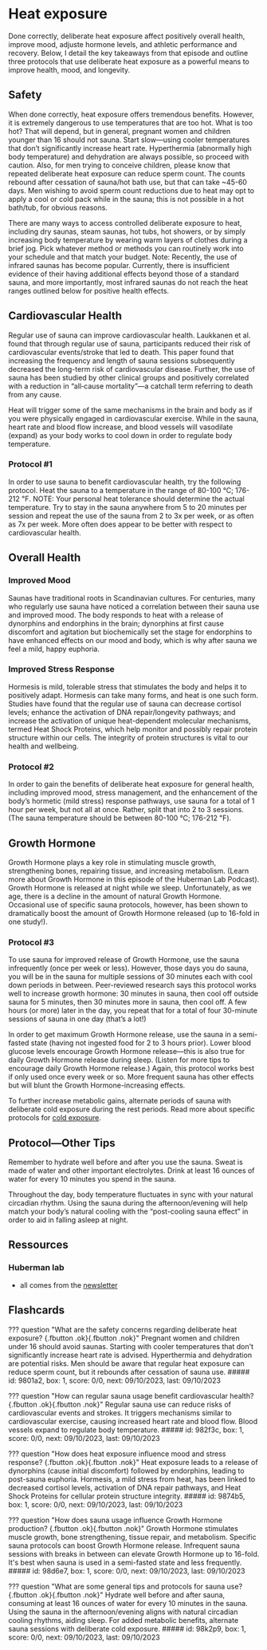 # Heat exposure
Done correctly, deliberate heat exposure affect positively overall health, improve mood, adjuste hormone levels, and athletic performance and recovery. Below, I detail the key takeaways from that episode and outline three protocols that use deliberate heat exposure as a powerful means to improve health, mood, and longevity.

## Safety
When done correctly, heat exposure offers tremendous benefits. However, it is extremely dangerous to use temperatures that are too hot. What is too hot? That will depend, but in general, pregnant women and children younger than 16 should not sauna. Start slow—using cooler temperatures that don’t significantly increase heart rate. Hyperthermia (abnormally high body temperature) and dehydration are always possible, so proceed with caution. Also, for men trying to conceive children, please know that repeated deliberate heat exposure can reduce sperm count. The counts rebound after cessation of sauna/hot bath use, but that can take ~45-60 days. Men wishing to avoid sperm count reductions due to heat may opt to apply a cool or cold pack while in the sauna; this is not possible in a hot bath/tub, for obvious reasons.

There are many ways to access controlled deliberate exposure to heat, including dry saunas, steam saunas, hot tubs, hot showers, or by simply increasing body temperature by wearing warm layers of clothes during a brief jog. Pick whatever method or methods you can routinely work into your schedule and that match your budget. Note: Recently, the use of infrared saunas has become popular. Currently, there is insufficient evidence of their having additional effects beyond those of a standard sauna, and more importantly, most infrared saunas do not reach the heat ranges outlined below for positive health effects.

## Cardiovascular Health
Regular use of sauna can improve cardiovascular health. Laukkanen et al. found that through regular use of sauna, participants reduced their risk of cardiovascular events/stroke that led to death. This paper found that increasing the frequency and length of sauna sessions subsequently decreased the long-term risk of cardiovascular disease. Further, the use of sauna has been studied by other clinical groups and positively correlated with a reduction in “all‑cause mortality”—a catchall term referring to death from any cause.

Heat will trigger some of the same mechanisms in the brain and body as if you were physically engaged in cardiovascular exercise. While in the sauna, heart rate and blood flow increase, and blood vessels will vasodilate (expand) as your body works to cool down in order to regulate body temperature.

### Protocol #1
In order to use sauna to benefit cardiovascular health, try the following protocol. Heat the sauna to a temperature in the range of 80-100 ℃; 176-212 ℉. NOTE: Your personal heat tolerance should determine the actual temperature. Try to stay in the sauna anywhere from 5 to 20 minutes per session and repeat the use of the sauna from 2 to 3x per week, or as often as 7x per week. More often does appear to be better with respect to cardiovascular health.

## Overall Health
### Improved Mood
Saunas have traditional roots in Scandinavian cultures. For centuries, many who regularly use sauna have noticed a correlation between their sauna use and improved mood. The body responds to heat with a release of dynorphins and endorphins in the brain; dynorphins at first cause discomfort and agitation but biochemically set the stage for endorphins to have enhanced effects on our mood and body, which is why after sauna we feel a mild, happy euphoria.

### Improved Stress Response
Hormesis is mild, tolerable stress that stimulates the body and helps it to positively adapt. Hormesis can take many forms, and heat is one such form. Studies have found that the regular use of sauna can decrease cortisol levels; enhance the activation of DNA repair/longevity pathways; and increase the activation of unique heat-dependent molecular mechanisms, termed Heat Shock Proteins, which help monitor and possibly repair protein structure within our cells. The integrity of protein structures is vital to our health and wellbeing.

### Protocol #2
In order to gain the benefits of deliberate heat exposure for general health, including improved mood, stress management, and the enhancement of the body’s hormetic (mild stress) response pathways, use sauna for a total of 1 hour per week, but not all at once. Rather, split that into 2 to 3 sessions. (The sauna temperature should be between 80-100 ℃; 176-212 ℉).

## Growth Hormone
Growth Hormone plays a key role in stimulating muscle growth, strengthening bones, repairing tissue, and increasing metabolism. (Learn more about Growth Hormone in this episode of the Huberman Lab Podcast). Growth Hormone is released at night while we sleep. Unfortunately, as we age, there is a decline in the amount of natural Growth Hormone. Occasional use of specific sauna protocols, however, has been shown to dramatically boost the amount of Growth Hormone released (up to 16-fold in one study!).

### Protocol #3
To use sauna for improved release of Growth Hormone, use the sauna infrequently (once per week or less). However, those days you do sauna, you will be in the sauna for multiple sessions of 30 minutes each with cool down periods in between. Peer-reviewed research says this protocol works well to increase growth hormone: 30 minutes in sauna, then cool off outside sauna for 5 minutes, then 30 minutes more in sauna, then cool off. A few hours (or more) later in the day, you repeat that for a total of four 30-minute sessions of sauna in one day (that’s a lot!)

In order to get maximum Growth Hormone release, use the sauna in a semi-fasted state (having not ingested food for 2 to 3 hours prior). Lower blood glucose levels encourage Growth Hormone release—this is also true for daily Growth Hormone release during sleep. (Listen for more tips to encourage daily Growth Hormone release.) Again, this protocol works best if only used once every week or so. More frequent sauna has other effects but will blunt the Growth Hormone-increasing effects.

To further increase metabolic gains, alternate periods of sauna with deliberate cold exposure during the rest periods. Read more about specific protocols for [cold exposure](cold_exposure.md).

## Protocol—Other Tips
Remember to hydrate well before and after you use the sauna. Sweat is made of water and other important electrolytes. Drink at least 16 ounces of water for every 10 minutes you spend in the sauna.

Throughout the day, body temperature fluctuates in sync with your natural circadian rhythm. Using the sauna during the afternoon/evening will help match your body’s natural cooling with the “post-cooling sauna effect” in order to aid in falling asleep at night.

## Ressources
### Huberman lab
- all comes from the [newsletter](https://www.hubermanlab.com/newsletter/deliberate-heat-exposure-protocols-for-health-and-performance)

## Flashcards
??? question "What are the safety concerns regarding deliberate heat exposure? [](){.fbutton .ok}[](){.fbutton .nok}"
    Pregnant women and children under 16 should avoid saunas. Starting with cooler temperatures that don't significantly increase heart rate is advised. Hyperthermia and dehydration are potential risks. Men should be aware that regular heat exposure can reduce sperm count, but it rebounds after cessation of sauna use.
    ##### id: 9801a2, box: 1, score: 0/0, next: 09/10/2023, last: 09/10/2023

??? question "How can regular sauna usage benefit cardiovascular health? [](){.fbutton .ok}[](){.fbutton .nok}"
    Regular sauna use can reduce risks of cardiovascular events and strokes. It triggers mechanisms similar to cardiovascular exercise, causing increased heart rate and blood flow. Blood vessels expand to regulate body temperature.
    ##### id: 982f3c, box: 1, score: 0/0, next: 09/10/2023, last: 09/10/2023

??? question "How does heat exposure influence mood and stress response? [](){.fbutton .ok}[](){.fbutton .nok}"
    Heat exposure leads to a release of dynorphins (cause initial discomfort) followed by endorphins, leading to post-sauna euphoria. Hormesis, a mild stress from heat, has been linked to decreased cortisol levels, activation of DNA repair pathways, and Heat Shock Proteins for cellular protein structure integrity.
    ##### id: 9874b5, box: 1, score: 0/0, next: 09/10/2023, last: 09/10/2023

??? question "How does sauna usage influence Growth Hormone production? [](){.fbutton .ok}[](){.fbutton .nok}"
    Growth Hormone stimulates muscle growth, bone strengthening, tissue repair, and metabolism. Specific sauna protocols can boost Growth Hormone release. Infrequent sauna sessions with breaks in between can elevate Growth Hormone up to 16-fold. It's best when sauna is used in a semi-fasted state and less frequently.
    ##### id: 98d6e7, box: 1, score: 0/0, next: 09/10/2023, last: 09/10/2023

??? question "What are some general tips and protocols for sauna use? [](){.fbutton .ok}[](){.fbutton .nok}"
    Hydrate well before and after sauna, consuming at least 16 ounces of water for every 10 minutes in the sauna. Using the sauna in the afternoon/evening aligns with natural circadian cooling rhythms, aiding sleep. For added metabolic benefits, alternate sauna sessions with deliberate cold exposure.
    ##### id: 98k2p9, box: 1, score: 0/0, next: 09/10/2023, last: 09/10/2023